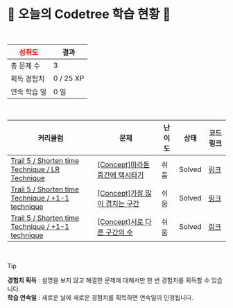 # 🌲 오늘의 Codetree 학습 현황 🌲

<br />

| <span style="color:red;display:block;text-align:center;"> **성취도**</span> | 결과 |
|---|---|
| 총 문제 수 | 3 |
| 획득 경험치 | 0 / 25 XP |
| 연속 학습 일 | 0 일 |

<br />

|커리큘럼|문제|난이도|상태|코드 링크|
|---|---|---|---|---|
|[Trail 5 / Shorten time Technique / LR Technique](https://www.codetree.ai/trail-info/intermediate-mid/)|[[Concept]마라톤 중간에 택시타기](https://www.codetree.ai/trails/complete/curated-cards/intro-taking-a-taxi-in-the-middle-of-the-marathon/)|쉬움|Solved|[링크](https://github.com/Juungmini0601/code-tree-java/blob/main/250403/%EB%A7%88%EB%9D%BC%ED%86%A4%20%EC%A4%91%EA%B0%84%EC%97%90%20%ED%83%9D%EC%8B%9C%ED%83%80%EA%B8%B0/taking-a-taxi-in-the-middle-of-the-marathon.java)|
|[Trail 5 / Shorten time Technique / +1-1 technique](https://www.codetree.ai/trail-info/intermediate-mid/)|[[Concept]가장 많이 겹치는 구간](https://www.codetree.ai/trails/complete/curated-cards/intro-section-with-maximum-overlap/)|쉬움|Solved|[링크](https://github.com/Juungmini0601/code-tree-java/blob/main/250403/%EA%B0%80%EC%9E%A5%20%EB%A7%8E%EC%9D%B4%20%EA%B2%B9%EC%B9%98%EB%8A%94%20%EA%B5%AC%EA%B0%84/section-with-maximum-overlap.java)|
|[Trail 5 / Shorten time Technique / +1-1 technique](https://www.codetree.ai/trail-info/intermediate-mid/)|[[Concept]서로 다른 구간의 수](https://www.codetree.ai/trails/complete/curated-cards/intro-number-of-distinct-segments/)|쉬움|Solved|[링크](https://github.com/Juungmini0601/code-tree-java/blob/main/250403/%EC%84%9C%EB%A1%9C%20%EB%8B%A4%EB%A5%B8%20%EA%B5%AC%EA%B0%84%EC%9D%98%20%EC%88%98/number-of-distinct-segments.java)|


<br />

> [!TIP]
> **경험치 획득** : 설명을 보지 않고 해결한 문제에 대해서만 한 번 경험치를 획득할 수 있습니다.  
> **학습 연속일** : 새로운 날에 새로운 경험치를 획득하면 연속일이 인정됩니다.

